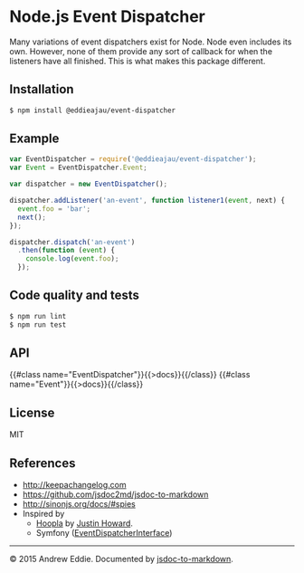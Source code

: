# Node.js Event Dispatcher

Many variations of event dispatchers exist for Node. Node even includes its own. However, none of them provide any sort of callback for when the listeners have all finished. This is what makes this package different.

## Installation

```sh
$ npm install @eddieajau/event-dispatcher
```

## Example

```js
var EventDispatcher = require('@eddieajau/event-dispatcher');
var Event = EventDispatcher.Event;

var dispatcher = new EventDispatcher();

dispatcher.addListener('an-event', function listener1(event, next) {
  event.foo = 'bar';
  next();
});

dispatcher.dispatch('an-event')
  .then(function (event) {
    console.log(event.foo);
  });
```

## Code quality and tests

```sh
$ npm run lint
$ npm run test
```

## API
{{#class name="EventDispatcher"}}{{>docs}}{{/class}}
{{#class name="Event"}}{{>docs}}{{/class}}
## License

MIT

## References
* http://keepachangelog.com
* https://github.com/jsdoc2md/jsdoc-to-markdown
* http://sinonjs.org/docs/#spies
* Inspired by
  - [Hoopla](https://github.com/justinhoward/hoopla) by [Justin Howard](https://github.com/justinhoward).
  - Symfony ([EventDispatcherInterface](https://github.com/symfony/EventDispatcher/blob/master/EventDispatcherInterface.php))

* * *

&copy; 2015 Andrew Eddie. Documented by [jsdoc-to-markdown](https://github.com/75lb/jsdoc-to-markdown).
